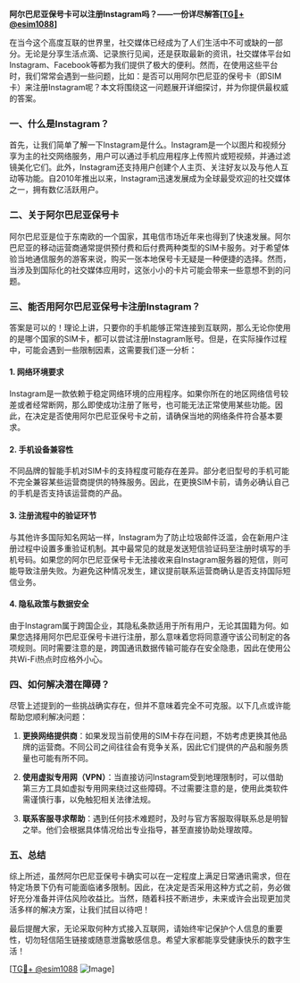**阿尔巴尼亚保号卡可以注册Instagram吗？——一份详尽解答[[TG💪+ @esim1088](https://t.me/s/esim1088)]**

在当今这个高度互联的世界里，社交媒体已经成为了人们生活中不可或缺的一部分。无论是分享生活点滴、记录旅行见闻，还是获取最新的资讯，社交媒体平台如Instagram、Facebook等都为我们提供了极大的便利。然而，在使用这些平台时，我们常常会遇到一些问题，比如：是否可以用阿尔巴尼亚的保号卡（即SIM卡）来注册Instagram呢？本文将围绕这一问题展开详细探讨，并为你提供最权威的答案。

### 一、什么是Instagram？

首先，让我们简单了解一下Instagram是什么。Instagram是一个以图片和视频分享为主的社交网络服务，用户可以通过手机应用程序上传照片或短视频，并通过滤镜美化它们。此外，Instagram还支持用户创建个人主页、关注好友以及与他人互动等功能。自2010年推出以来，Instagram迅速发展成为全球最受欢迎的社交媒体之一，拥有数亿活跃用户。

### 二、关于阿尔巴尼亚保号卡

阿尔巴尼亚是位于东南欧的一个国家，其电信市场近年来也得到了快速发展。阿尔巴尼亚的移动运营商通常提供预付费和后付费两种类型的SIM卡服务。对于希望体验当地通信服务的游客来说，购买一张本地保号卡无疑是一种便捷的选择。然而，当涉及到国际化的社交媒体应用时，这张小小的卡片可能会带来一些意想不到的问题。

### 三、能否用阿尔巴尼亚保号卡注册Instagram？

答案是可以的！理论上讲，只要你的手机能够正常连接到互联网，那么无论你使用的是哪个国家的SIM卡，都可以尝试注册Instagram账号。但是，在实际操作过程中，可能会遇到一些限制因素，这需要我们逐一分析：

#### 1. 网络环境要求
Instagram是一款依赖于稳定网络环境的应用程序。如果你所在的地区网络信号较差或者经常断网，那么即使成功注册了账号，也可能无法正常使用某些功能。因此，在决定是否使用阿尔巴尼亚保号卡之前，请确保当地的网络条件符合基本要求。

#### 2. 手机设备兼容性
不同品牌的智能手机对SIM卡的支持程度可能存在差异。部分老旧型号的手机可能不完全兼容某些运营商提供的特殊服务。因此，在更换SIM卡前，请务必确认自己的手机是否支持该运营商的产品。

#### 3. 注册流程中的验证环节
与其他许多国际知名网站一样，Instagram为了防止垃圾邮件泛滥，会在新用户注册过程中设置多重验证机制。其中最常见的就是发送短信验证码至注册时填写的手机号码。如果您的阿尔巴尼亚保号卡无法接收来自Instagram服务器的短信，则可能导致注册失败。为避免这种情况发生，建议提前联系运营商确认是否支持国际短信业务。

#### 4. 隐私政策与数据安全
由于Instagram属于跨国企业，其隐私条款适用于所有用户，无论其国籍为何。如果您选择用阿尔巴尼亚保号卡进行注册，那么意味着您将同意遵守该公司制定的各项规则。同时需要注意的是，跨国通讯数据传输可能存在安全隐患，因此在使用公共Wi-Fi热点时应格外小心。

### 四、如何解决潜在障碍？

尽管上述提到的一些挑战确实存在，但并不意味着完全不可克服。以下几点或许能帮助您顺利解决问题：

1. **更换网络提供商**：如果发现当前使用的SIM卡存在问题，不妨考虑更换其他品牌的运营商。不同公司之间往往会有竞争关系，因此它们提供的产品和服务质量也可能有所不同。
   
2. **使用虚拟专用网（VPN）**：当直接访问Instagram受到地理限制时，可以借助第三方工具如虚拟专用网来绕过这些障碍。不过需要注意的是，使用此类软件需谨慎行事，以免触犯相关法律法规。
   
3. **联系客服寻求帮助**：遇到任何技术难题时，及时与官方客服取得联系总是明智之举。他们会根据具体情况给出专业指导，甚至直接协助处理故障。

### 五、总结

综上所述，虽然阿尔巴尼亚保号卡确实可以在一定程度上满足日常通讯需求，但在特定场景下仍有可能面临诸多限制。因此，在决定是否采用这种方式之前，务必做好充分准备并评估风险收益比。当然，随着科技不断进步，未来或许会出现更加灵活多样的解决方案，让我们拭目以待吧！

最后提醒大家，无论采取何种方式接入互联网，请始终牢记保护个人信息的重要性，切勿轻信陌生链接或随意泄露敏感信息。希望大家都能享受健康快乐的数字生活！

[[TG💪+ @esim1088](https://t.me/s/esim1088) ![Image](https://i.postimg.cc/4NQfJmqS/Snipaste-2025-05-13-00-14-12.png)]